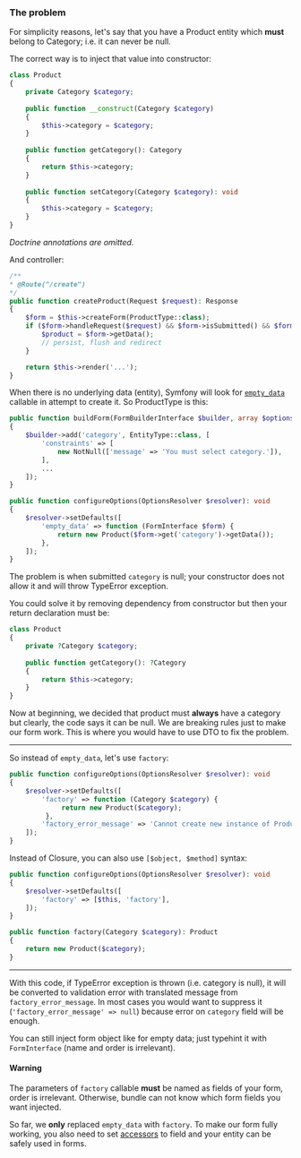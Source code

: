 ### The problem

For simplicity reasons, let's say that you have a Product entity which **must** belong to Category; i.e. it can never be null.

The correct way is to inject that value into constructor:


```php
class Product
{
    private Category $category;
    
    public function __construct(Category $category)
    {
        $this->category = $category;
    }
    
    public function getCategory(): Category
    {
        return $this->category;
    }
    
    public function setCategory(Category $category): void
    {
        $this->category = $category;
    }
}
```
_Doctrine annotations are omitted._

And controller:

```php
/**
* @Route("/create")
*/
public function createProduct(Request $request): Response
{
    $form = $this->createForm(ProductType::class);
    if ($form->handleRequest($request) && $form->isSubmitted() && $form->isValid()) {
        $product = $form->getData();
        // persist, flush and redirect
    }

    return $this->render('...');
}
```

When there is no underlying data (entity), Symfony will look for [``empty_data``](https://symfony.com/doc/current/form/use_empty_data.html) callable in attempt to create it. So ProductType is this:

```php
public function buildForm(FormBuilderInterface $builder, array $options): void
{
    $builder->add('category', EntityType::class, [
        'constraints' => [
            new NotNull(['message' => 'You must select category.']),
        ],
        ... 
    ]);
}

public function configureOptions(OptionsResolver $resolver): void
{
    $resolver->setDefaults([
        'empty_data' => function (FormInterface $form) {
            return new Product($form->get('category')->getData());
        },
    ]);
}
```


The problem is when submitted ``category`` is null; your constructor does not allow it and will throw TypeError exception.


You could solve it by removing dependency from constructor but then your return declaration must be:

```php
class Product
{
    private ?Category $category;
    
    public function getCategory(): ?Category
    {
        return $this->category;
    }
}
```

Now at beginning, we decided that product must **always** have a category but clearly, the code says it can be null. We are breaking rules just to make our form work. This is where you would have to use DTO to fix the problem.

---
So instead of ``empty_data``, let's use ``factory``:
```php
public function configureOptions(OptionsResolver $resolver): void
{
    $resolver->setDefaults([
        'factory' => function (Category $category) {
             return new Product($category);
         },
        'factory_error_message' => 'Cannot create new instance of Product entity',
    ]);
}
```


Instead of Closure, you can also use ``[$object, $method]`` syntax:
```php
public function configureOptions(OptionsResolver $resolver): void
{
    $resolver->setDefaults([
        'factory' => [$this, 'factory'],
    ]);
}

public function factory(Category $category): Product
{
    return new Product($category);
}
```
---

With this code, if TypeError exception is thrown (i.e. category is null), it will be converted to validation error with translated message from ``factory_error_message``. 
In most cases you would want to suppress it (``'factory_error_message' => null``) because error on ``category`` field will be enough.


You can still inject form object like for empty data; just typehint it with ``FormInterface`` (name and order is irrelevant).

#### Warning
The parameters of ``factory`` callable **must** be named as fields of your form, order is irrelevant. Otherwise, bundle can not know which form fields you want injected.

So far, we **only** replaced ``empty_data`` with ``factory``. To make our form fully working, you also need to set [accessors](/docs/accessors.md) to field and your entity can be safely used in forms.